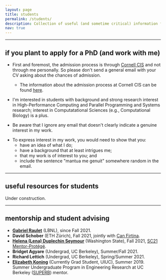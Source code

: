 ```yaml
---
layout: page
title: students
permalink: /students/
description: Collection of useful (and sometime critical) information for students.
nav: true
---
```

___

## if you plant to apply for a PhD (and work with me)

* First and foremost, the admission process is through [Cornell CIS](https://cis.cornell.edu/) and not through me personally. So please don't send a general email with your CV asking about the chances of admission. 
  * The information about the admission process at Cornell CIS can be found [here](https://www.cs.cornell.edu/phd/admissions). 


* I'm interested in students with background and strong research interest in High-Performance Computing and Parallel Programming and Systems research; interest in Computatational Sciences (e.g., Computational Biology) is a plus.

* Be aware that I ignore any email that doesn't clearly indicate a genuine interest in my work. 

<!-- * It is fine if you don't have a strong background and research experience in High-Performance Computing and Parallel Programming, but then you must make a special effort to show me why you are interested in my work and why you think you are a good fit for my research. If you are interested in Deep Learning, Data Science, and the like (i.e., not Parallel Programming and Systems) without clearly explaining why this is of interest to me and my research, I will ignore your email.
 -->
* To express interest in my work, you would need to show that you:
  * have an idea of what I do;
  * have a background that at least intrigues me;
  * that my work is of interest to you; and
  * include the sentence "mantua me genuit" somewhere random in the email.

___

## useful resources for students

Under construction.

___

## mentorship and student advising

* **[Gabriel Raulet](https://www.linkedin.com/in/gabriel-raulet-207b7b214)** (LBNL), since Fall 2021.
* **David Schober** (ETH Zürich), Fall 2021, jointly with [Can Firtina](https://ee.ethz.ch/the-department/people-a-z/person-detail.MjQ2MzEx.TGlzdC8zMjc5LC0xNjUwNTg5ODIw.html).
* **[Helena (Lena) Duplechin Seymour](https://www.linkedin.com/in/helena-lena-duplechin-seymour/)** (Washington State), Fall 2021, [SC21 Mentor-Protégé](https://sc21.supercomputing.org/program/studentssc/mentor-protege-matching/).
* **Bridget Agyare** (Undergrad, UC Berkeley), Summer/Fall 2021.
* **Richard Lettich** (Undergrad, UC Berkeley), Spring/Summer 2021.
* **[Elizabeth Koning](https://kodingkoning.github.io/)** (Currently Grad Student, UIUC), Summer 2019. Summer Undergraduate Program in Engineering Research at UC Berkeley ([SUPERB](https://eecs.berkeley.edu/resources/undergrads/research/superb)) mentor. 
